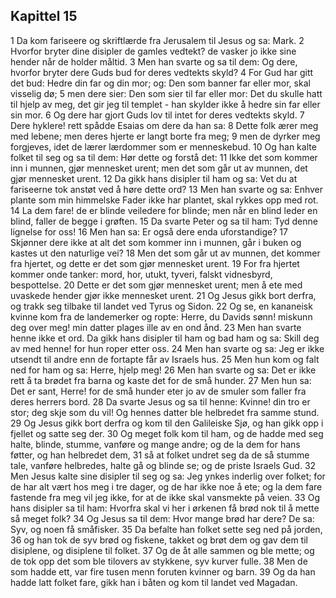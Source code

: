 ## Kapittel 15

1 Da kom fariseere og skriftlærde fra Jerusalem til Jesus og sa: Mark.
2 Hvorfor bryter dine disipler de gamles vedtekt? de vasker jo ikke sine hender når de holder måltid.
3 Men han svarte og sa til dem: Og dere, hvorfor bryter dere Guds bud for deres vedtekts skyld?
4 For Gud har gitt det bud: Hedre din far og din mor; og: Den som banner far eller mor, skal visselig dø;
5 men dere sier: Den som sier til far eller mor: Det du skulle hatt til hjelp av meg, det gir jeg til templet - han skylder ikke å hedre sin far eller sin mor.
6 Og dere har gjort Guds lov til intet for deres vedtekts skyld.
7 Dere hyklere! rett spådde Esaias om dere da han sa:
8 Dette folk ærer meg med lebene; men deres hjerte er langt borte fra meg;
9 men de dyrker meg forgjeves, idet de lærer lærdommer som er menneskebud.
10 Og han kalte folket til seg og sa til dem: Hør dette og forstå det:
11 Ikke det som kommer inn i munnen, gjør mennesket urent; men det som går ut av munnen, det gjør mennesket urent.
12 Da gikk hans disipler til ham og sa: Vet du at fariseerne tok anstøt ved å høre dette ord?
13 Men han svarte og sa: Enhver plante som min himmelske Fader ikke har plantet, skal rykkes opp med rot.
14 La dem fare! de er blinde veiledere for blinde; men når en blind leder en blind, faller de begge i grøften.
15 Da svarte Peter og sa til ham: Tyd denne lignelse for oss!
16 Men han sa: Er også dere enda uforstandige?
17 Skjønner dere ikke at alt det som kommer inn i munnen, går i buken og kastes ut den naturlige vei?
18 Men det som går ut av munnen, det kommer fra hjertet, og dette er det som gjør mennesket urent.
19 For fra hjertet kommer onde tanker: mord, hor, utukt, tyveri, falskt vidnesbyrd, bespottelse.
20 Dette er det som gjør mennesket urent; men å ete med uvaskede hender gjør ikke mennesket urent.
21 Og Jesus gikk bort derfra, og trakk seg tilbake til landet ved Tyrus og Sidon.
22 Og se, en kananeisk kvinne kom fra de landemerker og ropte: Herre, du Davids sønn! miskunn deg over meg! min datter plages ille av en ond ånd.
23 Men han svarte henne ikke et ord. Da gikk hans disipler til ham og bad ham og sa: Skill deg av med henne! for hun roper etter oss.
24 Men han svarte og sa: Jeg er ikke utsendt til andre enn de fortapte får av Israels hus.
25 Men hun kom og falt ned for ham og sa: Herre, hjelp meg!
26 Men han svarte og sa: Det er ikke rett å ta brødet fra barna og kaste det for de små hunder.
27 Men hun sa: Det er sant, Herre! for de små hunder eter jo av de smuler som faller fra deres herrers bord.
28 Da svarte Jesus og sa til henne: Kvinne! din tro er stor; deg skje som du vil! Og hennes datter ble helbredet fra samme stund.
29 Og Jesus gikk bort derfra og kom til den Galileiske Sjø, og han gikk opp i fjellet og satte seg der.
30 Og meget folk kom til ham, og de hadde med seg halte, blinde, stumme, vanføre og mange andre; og de la dem for hans føtter, og han helbredet dem,
31 så at folket undret seg da de så stumme tale, vanføre helbredes, halte gå og blinde se; og de priste Israels Gud.
32 Men Jesus kalte sine disipler til seg og sa: Jeg ynkes inderlig over folket; for de har alt vært hos meg i tre dager, og de har ikke noe å ete; og la dem fare fastende fra meg vil jeg ikke, for at de ikke skal vansmekte på veien.
33 Og hans disipler sa til ham: Hvorfra skal vi her i ørkenen få brød nok til å mette så meget folk?
34 Og Jesus sa til dem: Hvor mange brød har dere? De sa: Syv, og noen få småfisker.
35 Da befalte han folket sette seg ned på jorden,
36 og han tok de syv brød og fiskene, takket og brøt dem og gav dem til disiplene, og disiplene til folket.
37 Og de åt alle sammen og ble mette; og de tok opp det som ble tilovers av stykkene, syv kurver fulle.
38 Men de som hadde ett, var fire tusen menn foruten kvinner og barn.
39 Og da han hadde latt folket fare, gikk han i båten og kom til landet ved Magadan.
